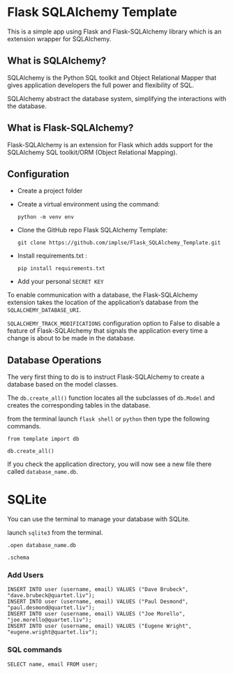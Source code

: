 # Flask SQLAlchemy Template

This is a simple app using Flask and Flask-SQLAlchemy library which is an extension wrapper for SQLAlchemy.

## What is SQLAlchemy?

SQLAlchemy is the Python SQL toolkit and Object Relational Mapper that gives application developers the full power and flexibility of SQL.

SQLAlchemy abstract the database system, simplifying the interactions with the database.


## What is Flask-SQLAlchemy?

Flask-SQLAlchemy is an extension for Flask which adds support for the SQLAlchemy SQL toolkit/ORM (Object Relational Mapping).


## Configuration

- Create a project folder

- Create a virtual environment using the command:

    `python -m venv env`

- Clone the GitHub repo Flask SQLAlchemy Template:

    `git clone https://github.com/implse/Flask_SQLAlchemy_Template.git`

- Install requirements.txt :

    `pip install requirements.txt`

- Add your personal `SECRET KEY`

To enable communication with a database, the Flask-SQLAlchemy extension takes the location of the application’s database from the `SQLALCHEMY_DATABASE_URI`.

`SQLALCHEMY_TRACK_MODIFICATIONS` configuration option to False to disable a feature of Flask-SQLAlchemy that signals the application every time a change is about to be made in the database.


## Database Operations

The very first thing to do is to instruct Flask-SQLAlchemy to create a database based
on the model classes.

The `db.create_all()` function locates all the subclasses of `db.Model` and creates the corresponding tables in the database.

from the terminal launch `flask shell` or `python` then type the following commands.

```
from template import db

db.create_all()

```

If you check the application directory, you will now see a new file there called `database_name.db`.


# SQLite

You can use the terminal to manage your database with SQLite.

launch `sqlite3` from the terminal.

```
.open database_name.db

.schema
````

### Add Users

```
INSERT INTO user (username, email) VALUES ("Dave Brubeck", "dave.brubeck@quartet.liv");
INSERT INTO user (username, email) VALUES ("Paul Desmond", "paul.desmond@quartet.liv");
INSERT INTO user (username, email) VALUES ("Joe Morello", "joe.morello@quartet.liv");
INSERT INTO user (username, email) VALUES ("Eugene Wright", "eugene.wright@quartet.liv");
```

### SQL commands

```
SELECT name, email FROM user;

```
